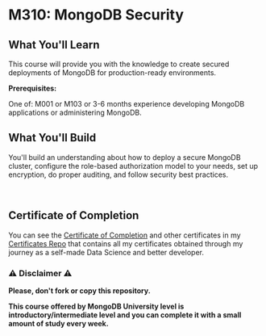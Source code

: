 # M310: MongoDB Security

## What You'll Learn

This course will provide you with the knowledge to create secured deployments of MongoDB for production-ready environments.

**Prerequisites:**

One of: M001 or M103 or 3-6 months experience developing MongoDB applications or administering MongoDB.

## What You'll Build

You'll build an understanding about how to deploy a secure MongoDB cluster, configure the role-based authorization model to your needs, set up encryption, do proper auditing, and follow security best practices.

<br/>

## Certificate of Completion

You can see the [Certificate of Completion](https://github.com/AlessandroCorradini/Certificates/blob/master/MongoDB%20University%20-%20M310%20MongoDB%20Security.pdf) and other certificates in my [Certificates Repo](https://github.com/AlessandroCorradini/Certificates) that contains all my certificates obtained through my journey as a self-made Data Science and better developer.

### ⚠️ Disclaimer ⚠️

**Please, don't fork or copy this repository.**

**This course offered by MongoDB University level is introductory/intermediate level and you can complete it with a small amount of study every week.**